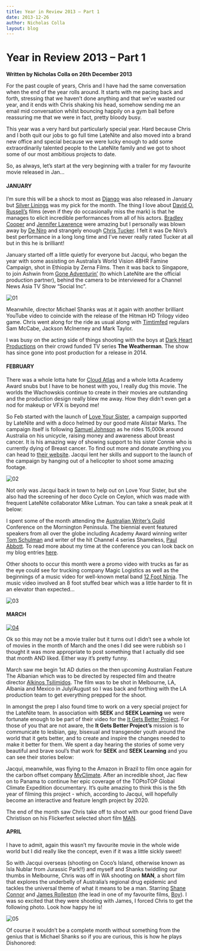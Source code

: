 ```yaml
---
title: Year in Review 2013 – Part 1
date: 2013-12-26
author: Nicholas Colla
layout: blog
---
```

# Year in Review 2013 – Part 1

**Written by Nicholas Colla on 26th December 2013**

For the past couple of years, Chris and I have had the same conversation when the end of the year rolls around. It starts with me pacing back and forth, stressing that we haven’t done anything and that we’ve wasted our year, and it ends with Chris shaking his head, somehow sending me an email mid conversation whilst bouncing happily on a gym ball before reassuring me that we were in fact, pretty bloody busy.

This year was a very hard but particularly special year. Hard because Chris and I both quit our jobs to go full time LateNite and also moved into a brand new office and special because we were lucky enough to add some extraordinarily talented people to the LateNite family and we got to shoot some of our most ambitious projects to date.

So, as always, let’s start at the very beginning with a trailer for my favourite movie released in Jan…

#### JANUARY

I’m sure this will be a shock to most as [Django](http://www.imdb.com/title/tt1853728/) was also released in January but [Silver Linings](http://www.imdb.com/title/tt1045658/) was my pick for the month. The thing I love about [David O. Russell’s](http://www.imdb.com/name/nm0751102/) films (even if they do occasionally miss the mark) is that he manages to elicit incredible performances from all of his actors. [Bradley Cooper](http://www.imdb.com/name/nm0177896/) and [Jennifer Lawrence](http://www.imdb.com/name/nm2225369/) were amazing but I personally was blown away by [De Niro](http://www.imdb.com/name/nm0000134/) and strangely enough [Chris Tucker](http://www.imdb.com/name/nm0000676/). I felt it was De Niro’s best performance in a long long time and I’ve never really rated Tucker at all but in this he is brilliant!

January started off a little quietly for everyone but Jacqui, who began the year with some assisting on Australia’s World Vision 48HR Famine Campaign, shot in Ethiopia by Zerna Films. Then it was back to Singapore, to join Ashwin from [Gone Adventurin’](http://www.goneadventurin.com/) (to which LateNite are the official production partner), behind the camera to be interviewed for a Channel News Asia TV Show “Social Inc”.

![01](/static/blog/12-013.jpg)

Meanwhile, director Michael Shanks was at it again with another brilliant YouTube video to coincide with the release of the Hitman HD Trilogy video game. Chris went along for the ride as usual along with [Timtimfed](http://www.youtube.com/user/timtimfed) regulars Sam McCabe, Jackson McInerney and Mark Taylor.

I was busy on the acting side of things shooting with the boys at [Dark Heart Productions](http://darkheartproductions.com/) on their crowd funded TV series **The Weatherman**. The show has since gone into post production for a release in 2014.

#### FEBRUARY

There was a whole lotta hate for [Cloud Atlas](http://www.imdb.com/title/tt1371111/) and a whole lotta Academy Award snubs but I have to be honest with you, I really dug this movie. The worlds the Wachowskis continue to create in their movies are outstanding and the production design really blew me away. How they didn’t even get a nod for makeup or VFX is beyond me!

So Feb started with the launch of [Love Your Sister](http://www.loveyoursister.org/), a campaign supported by LateNite and with a doco helmed by our good mate Alistair Marks. The campaign itself is following [Samuel Johnson](http://www.imdb.com/name/nm0426170/) as he rides 15,000k around Australia on his unicycle, raising money and awareness about breast cancer. It is his amazing way of showing support to his sister Connie who is currently dying of Breast cancer. To find out more and donate anything you can head to [their website](http://www.loveyoursister.org/). Jacqui lent her skills and support to the launch of the campaign by hanging out of a helicopter to shoot some amazing footage.

![02](/static/blog/12-023.jpg)

Not only was Jacqui back in town to help out on Love Your Sister, but she also had the screening of her doco Cycle on Ceylon, which was made with frequent LateNite collaborator Mike Lutman. You can take a sneak peak at it below:

I spent some of the month attending the [Australian Writer’s Guild](http://www.awg.com.au/) Conference on the Mornington Peninsula. The biennial event featured speakers from all over the globe including Academy Award winning writer [Tom Schulman](http://www.imdb.com/name/nm0776114/) and writer of the hit Channel 4 series Shameless, [Paul Abbott](http://www.imdb.com/name/nm0008036/). To read more about my time at the conference you can look back on my blog entries [here](./../category/conferences-and-events/).

Other shoots to occur this month were a promo video with trucks as far as the eye could see for trucking company Magic Logistics as well as the beginnings of a music video for well-known metal band [12 Foot Ninja](http://twelvefootninja.com/). The music video involved an 8 foot stuffed bear which was a little harder to fit in an elevator than expected…

![03](/static/blog/12-031.jpg)

#### MARCH

[![04](/static/blog/12-041.jpg)](http://www.youtube.com/watch?v=8j1TmHhVedU)

Ok so this may not be a movie trailer but it turns out I didn’t see a whole lot of movies in the month of March and the ones I did see were rubbish so I thought it was more appropriate to post something that I actually did see that month AND liked. Either way it’s pretty funny.

March saw me begin 1st AD duties on the then upcoming Australian Feature The Albanian which was to be directed by respected film and theatre director [Alkinos Tsilimidos](http://www.imdb.com/name/nm0875012/). The film was to be shot in Melbourne, LA, Albania and Mexico in July/August so I was back and forthing with the LA production team to get everything prepped for the shoot.

In amongst the prep I also found time to work on a very special project for the LateNite team. In association with **SEEK** and **SEEK Learning** we were fortunate enough to be part of their video for the [It Gets Better Project](http://www.itgetsbetter.org/). For those of you that are not aware, the **It Gets Better Project’s** mission is to communicate to lesbian, gay, bisexual and transgender youth around the world that it gets better, and to create and inspire the changes needed to make it better for them. We spent a day hearing the stories of some very beautiful and brave soul’s that work for **SEEK** and **SEEK Learning** and you can see their stories below:

Jacqui, meanwhile, was flying to the Amazon in Brazil to film once again for the carbon offset company [MyClimate](http://www.myclimate.org). After an incredible shoot, Jac flew on to Panama to continue her epic coverage of the TOPtoTOP Global Climate Expedition documentary. It’s quite amazing to think this is the 5th year of filming this project - which, according to Jacqui, will hopefully become an interactive and feature length project by 2020.

The end of the month saw Chris take off to shoot with our good friend Dave Christison on his Flickerfest selected short film [MAN](https://www.facebook.com/manthemovie).

#### APRIL

I have to admit, again this wasn’t my favourite movie in the whole wide world but I did really like the concept, even if it was a little sickly sweet!

So with Jacqui overseas (shooting on Coco’s Island, otherwise known as Isla Nublar from Jurassic Park!!) and myself and Shanks twiddling our thumbs in Melbourne, Chris was off in WA shooting on **MAN**, a short film that explores the underbelly of Australia’s regional drug epidemic and tackles the universal theme of what it means to be a man. Starring [Shane Connor](http://www.imdb.com/name/nm0270359/) and [James Rolleston](http://www.imdb.com/name/nm2034752/) (the lead in one of my favourite films, [Boy](http://www.imdb.com/title/tt1560139/)). I was so excited that they were shooting with James, I forced Chris to get the following photo. Look how happy he is!

![05](/static/blog/12-051.jpg)

Of course it wouldn’t be a complete month without something from the genius that is Michael Shanks so if you are curious, this is how he plays Dishonored:
